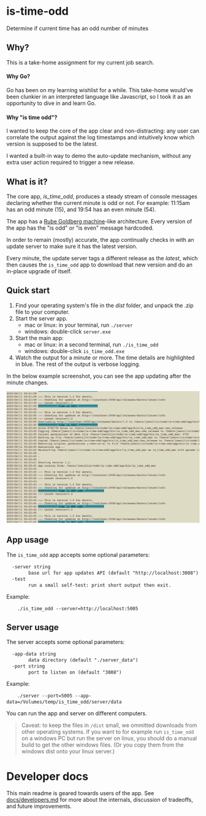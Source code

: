 # is-time-odd
Determine if current time has an odd number of minutes

## Why?

This is a take-home assignment for my current job search.

#### Why Go?

Go has been on my learning wishlist for a while. This take-home would've been clunkier in an interpreted language like Javascript, so I took it as an opportunity to dive in and learn Go.

#### Why "is time odd"?

I wanted to keep the core of the app clear and non-distracting: any user can correlate the output against the log timestamps and intuitively know which version is supposed to be the latest.

I wanted a built-in way to demo the auto-update mechanism, without any extra user action required to trigger a new release.

## What is it?

The core app, *is_time_odd*, produces a steady stream of console messages declaring whether the current minute is odd or not. For example: 11:15am has an odd minute (15), and 19:54 has an even minute (54).

The app has a [Rube Goldberg machine](https://en.wikipedia.org/wiki/Rube_Goldberg_machine)-like architecture. Every version of the app has the "is odd" or "is even" message hardcoded.

In order to remain (mostly) accurate, the app continually checks in with an update server to make sure it has the latest version.

Every minute, the update server tags a different release as the _latest_, which then causes the `is_time_odd` app to download that new version and do an in-place upgrade of itself.

## Quick start

1. Find your operating system's file in the _dist_ folder, and unpack the .zip file to your computer.
1. Start the server app.
    - mac or linux: in your terminal, run `./server`
    - windows: double-click `server.exe`
1. Start the main app:
    - mac or linux: in a second terminal, run `./is_time_odd`
    - windows: double-click `is_time_odd.exe`
1. Watch the output for a minute or more. The time details are highlighted in blue. The rest of the output is verbose logging.

In the below example screenshot, you can see the app updating after the minute changes.

![example output](/docs/is_time_odd_demo.png)

## App usage

The `is_time_odd` app accepts some optional parameters:

```
  -server string
        base url for app updates API (default "http://localhost:3008")
  -test
        run a small self-test: print short output then exit.
```

Example:
```
    ./is_time_odd --server=http://localhost:5005
```


## Server usage

The server accepts some optional parameters:

```
  -app-data string
        data directory (default "./server_data")
  -port string
        port to listen on (default "3008")
```

Example:
```
    ./server --port=5005 --app-data=/Volumes/temp/is_time_odd/server/data
```

You can run the app and server on different computers.

> Caveat: to keep the files in `/dist` small, we ommitted downloads from other operating systems. If you want to for example run `is_time_odd` on a windows PC but run the server on linux, you should do a manual build to get the other windows files. (Or you copy them from the windows dist onto your linux server.)

# Developer docs

This main readme is geared towards users of the app. See [docs/developers.md](/docs/developers.md) for more about the internals, discussion of tradeoffs, and future improvements.